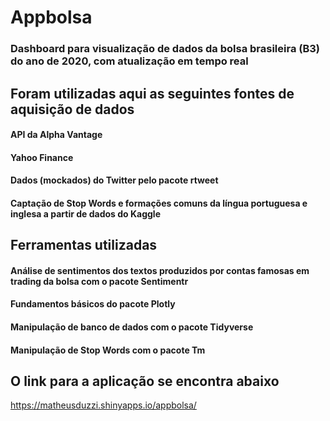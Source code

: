 # Appbolsa
### Dashboard para visualização de dados da bolsa brasileira (B3) do ano de 2020, com atualização em tempo real

## Foram utilizadas aqui as seguintes fontes de aquisição de dados
#### API da Alpha Vantage
#### Yahoo Finance
#### Dados (mockados) do Twitter pelo pacote rtweet
#### Captação de Stop Words e formações comuns da língua portuguesa e inglesa a partir de dados do Kaggle

## Ferramentas utilizadas
#### Análise de sentimentos dos textos produzidos por contas famosas em trading da bolsa com o pacote Sentimentr
#### Fundamentos básicos do pacote Plotly 
#### Manipulação de banco de dados com o pacote Tidyverse
#### Manipulação de Stop Words com o pacote Tm

## O link para a aplicação se encontra abaixo
https://matheusduzzi.shinyapps.io/appbolsa/
